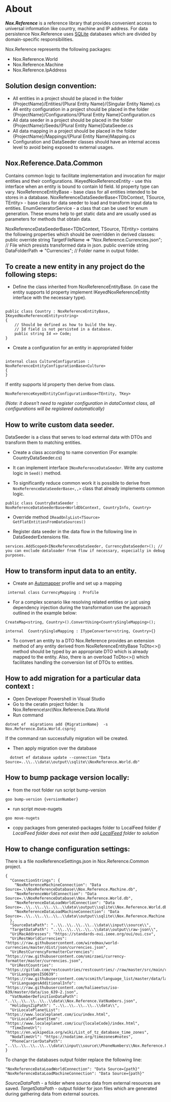 # About 

***Nox.Reference*** is a reference library that provides convenient access to universal information like country, machine and IP address.
For data persistence Nox.Reference uses [SQLite](https://www.sqlite.org/index.html) databases which are divided by domain-specific responsibilities. 

Nox.Reference represents the following packages:

- Nox.Reference.World
- Nox.Reference.Machine
- Nox.Reference.IpAddress


## Solution design convention:
- All entities in a project should be placed in the folder {ProjectName}/Entities/{Plural Entity Name}/{Singular Entity Name}.cs
- All entity configuration in a project should be placed in the folder {ProjectName}/Configurations/{Plural Entity Name}Configuration.cs
- All data seeder in a project should be placed in the folder {ProjectName}/Seeds/{Plural Entity Name}DataSeeder.cs
- All data mapping in a project should be placed in the folder {ProjectName}/Mappings/{Plural Entity Name}Mapping.cs
- Configuration and DataSeeder classes should have an internal access level to avoid being exposed to external usages.


## Nox.Reference.Data.Common
Contains common logic to facilitate implementation and invocation for major entities and their configurations.
IKeyedNoxReferenceEntity<TKey>  - use this interface when an entity is bound to contain Id field. Id property type can vary.
NoxReferenceEntityBase - base class for all entities intended to be stores in a database.
NoxReferenceDataSeederBase<TDbContext, TSource, TEntity>  - base class for data seeder to load and transform input data to entities.
EnumGeneratorService - a class that can be used for enum generation. These enums help to get static data and are usually used as parameters for methods that obtain data. 



NoxReferenceDataSeederBase<TDbContext, TSource, TEntity> contains the following properties which should be overridden in derived classes:
    public override string TargetFileName => "Nox.Reference.Currencies.json"; // File which presists transformed data in json.
    public override string DataFolderPath => "Currencies"; // Folder name in output folder.


## To create a new entity in any project do the following steps:
- Define the class inherited from NoxReferenceEntityBase.
(in case the entity supports Id property implement  IKeyedNoxReferenceEntity<TKey> interface with the necessary type).

```

public class Country : NoxReferenceEntityBase, IKeyedNoxReferenceEntity<string>
{
	// Should be defined as how to build the key.
	// Id field is not persisted in a database.
	public string Id => Code;
}

```


- Create a configuration for an entity in appropriated folder

```

internal class CultureConfiguration : NoxReferenceEntityConfigurationBase<Culture>
{
}

```

If entity supports Id property then derive from class.

`
NoxReferenceKeyedEntityConfigurationBase<TEntity, TKey>  
`

*(Note: it doesn't need to register configuration in dataContext class, all configurations will be registered automatically)*


## How to write custom data seeder.

DataSeeder is a class that serves to load external data with DTOs and transform them to matching entities.

- Create a class according to name convention (For example: CountryDataSeeder.cs)

- It can implement interface ```INoxReferenceDataSeeder```. Write any custome logic in ```Seed()``` method.

- To significantly reduce common work it is possible to derive from ```NoxReferenceDataSeederBase<,,>``` class that already implements common logic.

```
public class CountryDataSeeder : NoxReferenceDataSeederBase<WorldDbContext, CountryInfo, Country>
```

- Override method ```IReadOnlyList<TSource> GetFlatEntitiesFromDataSources()```

- Register data seeder in the data flow in the following line in DataSeederExtensions file.

```
services.AddScoped<INoxReferenceDataSeeder, CurrencyDataSeeder>(); // you can exclude dataloader from flow if necessary, especially in debug purposes.
```

## How to transform input data to an entity.
-   Create an [Automapper](https://automapper.org/) profile and set up a mapping

```
 internal class CurrencyMapping : Profile
```

- For a complex scenario like resolving related entities or just using dependency injection during the transformation use the approach outlined in the example below:
 
```
CreateMap<string, Country>().ConvertUsing<CountrySingleMapping>();
```

```
internal  CountrySingleMapping : ITypeConverter<string, Country>{}

```

 - To convert an entity to a DTO Nox.Reference provides an extension method of any entity derived from NoxReferenceEntityBase ToDto<>() method should be typed by an appropriate DTO which is already mapped to the entity.
Also, there is an overload ToDto<>() which facilitates handling the conversion list of DTOs to entities.  
 
 
## How to add migration for a particular data context :
 - Open Developer Powershell in Visual Studio
 - Go to the ceratin project folder: 
ls  Nox.Reference\src\Nox.Reference.Data.World
 - Run command 
 
 ```
 dotnet ef  migrations add {MigrationName}  -s Nox.Reference.Data.World.csproj

```
If the command ran successfully migration will be created.
 - Then apply migration over the database
 
```
  dotnet ef database update --connection "Data Source=..\\..\\data\\output\\sqlite\\NoxReference.World.db"

```
## How to bump package version locally:
- from the root folder run script bump-version 
```
goo bump-version {versionNumber}
```
- run script move-nugets
```
goo move-nugets
```
- copy packages from generated-packages folder  to LocalFeed  folder 
*if LocalFeed folder does not exist then add [LocalFeed](https://learn.microsoft.com/en-us/nuget/hosting-packages/local-feeds "How to create LocalFeed") folder to solution*


## How to change configuration settings:

There is a file noxReferenceSettings.json in Nox.Reference.Common project.

```
{
  "ConnectionStrings": {
    "NoxReferenceMachineConnection": "Data Source=.\\NoxReferenceDatabase\\Nox.Reference.Machine.db",
    "NoxReferenceWorldConnection": "Data Source=.\\NoxReferenceDatabase\\Nox.Reference.World.db",
    "NoxReferenceDataLoadWorldConnection": "Data Source=..\\..\\..\\..\\..\\data\\output\\sqlite\\Nox.Reference.World.db", 
    "NoxReferenceDataLoadMachineConnection": "Data Source=..\\..\\..\\..\\..\\data\\output\\sqlite\\Nox.Reference.Machine.db"
  },
  "SourceDataPath": "..\\..\\..\\..\\..\\data\\input\\source\\",
  "TargetDataPath": "..\\..\\..\\..\\..\\data\\output\\raw-json\\",
  "UriMacAddresses": "https://standards-oui.ieee.org/oui/oui.csv",
  "UriRestWorldCurrencies": "https://raw.githubusercontent.com/wiredmax/world-currencies/master/dist/json/currencies.json",
  "UriRestCurrencyFormatterCurrencies": "https://raw.githubusercontent.com/smirzaei/currency-formatter/master/currencies.json",
  "UriRestCountries": "https://gitlab.com/restcountries/restcountries/-/raw/master/src/main/resources/countriesV3.1.json",
  "UriLanguagesISO639": "https://raw.githubusercontent.com/scsmith/language_list/master/data/languages.yml",
  "UriLanguagesAdditionalInfo": "https://raw.githubusercontent.com/haliaeetus/iso-639/master/data/iso_639-2.json",
  "VatNumberDefinitionDataPath": "..\\..\\..\\..\\..\\data\\Nox.Reference.VatNumbers.json",
  "HolidaysZipPath": "..\\..\\..\\..\\..\\data\\",
  "UriLocalePlanetList": "https://www.localeplanet.com/icu/index.html",
  "UriLocalePlanetItem": "https://www.localeplanet.com/icu/{localeCode}/index.html",
  "TimeZoneUrl": "https://en.wikipedia.org/wiki/List_of_tz_database_time_zones",
  "NodaTimeUrl": "https://nodatime.org/timezones#notes",
  "PhoneCarrierDataPath": "..\\..\\..\\..\\..\\data\\input\\source\\PhoneNumbers\\Nox.Reference.PhoneNumberCarriers.json"
}

```

To change the databases output folder replace the following line:
```
"NoxReferenceDataLoadWorldConnection": "Data Source={path}"
"NoxReferenceDataLoadMachineConnection": "Data Source={path}"
```

*SourceDataPath* - a folder where source data from external resources are saved.
*TargetDataPath* - output folder for json files which are generated during gathering data from external sources.
